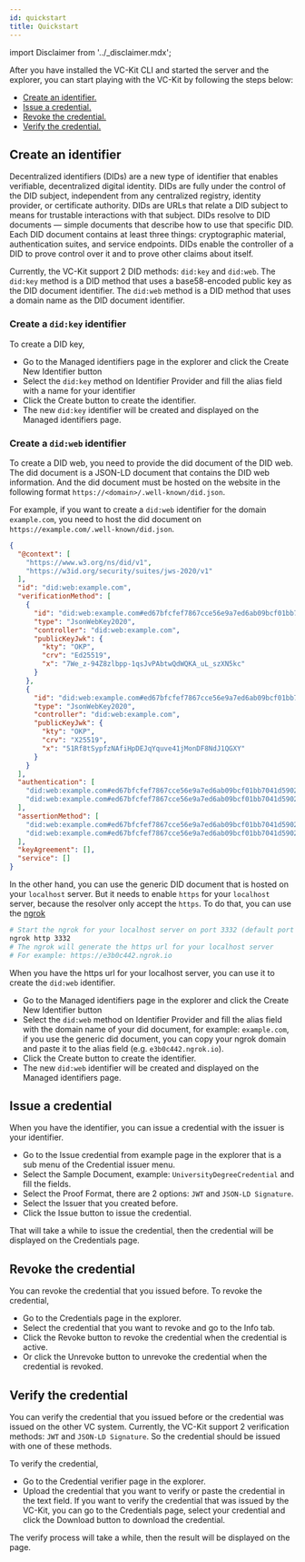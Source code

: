 ```yaml
---
id: quickstart
title: Quickstart
---
```


import Disclaimer from '../\_disclaimer.mdx';

<Disclaimer />

After you have installed the VC-Kit CLI and started the server and the explorer, you can start playing with the VC-Kit by following the steps below:

- [Create an identifier.](#create-an-identifier)
- [Issue a credential.](#issue-a-credential)
- [Revoke the credential.](#revoke-the-credential)
- [Verify the credential.](#verify-the-credential)

## Create an identifier

Decentralized identifiers (DIDs) are a new type of identifier that enables verifiable, decentralized digital identity. DIDs are fully under the control of the DID subject, independent from any centralized registry, identity provider, or certificate authority. DIDs are URLs that relate a DID subject to means for trustable interactions with that subject. DIDs resolve to DID documents — simple documents that describe how to use that specific DID. Each DID document contains at least three things: cryptographic material, authentication suites, and service endpoints. DIDs enable the controller of a DID to prove control over it and to prove other claims about itself.

Currently, the VC-Kit support 2 DID methods: `did:key` and `did:web`. The `did:key` method is a DID method that uses a base58-encoded public key as the DID document identifier. The `did:web` method is a DID method that uses a domain name as the DID document identifier.

### Create a `did:key` identifier

To create a DID key,

- Go to the Managed identifiers page in the explorer and click the Create New Identifier button
- Select the `did:key` method on Identifier Provider and fill the alias field with a name for your identifier
- Click the Create button to create the identifier.
- The new `did:key` identifier will be created and displayed on the Managed identifiers page.

### Create a `did:web` identifier

To create a DID web, you need to provide the did document of the DID web. The did document is a JSON-LD document that contains the DID web information. And the did document must be hosted on the website in the following format `https://<domain>/.well-known/did.json`.

For example, if you want to create a `did:web` identifier for the domain `example.com`, you need to host the did document on `https://example.com/.well-known/did.json`.

```json
{
  "@context": [
    "https://www.w3.org/ns/did/v1",
    "https://w3id.org/security/suites/jws-2020/v1"
  ],
  "id": "did:web:example.com",
  "verificationMethod": [
    {
      "id": "did:web:example.com#ed67bfcfef7867cce56e9a7ed6ab09bcf01bb7041d590280fee2ffb335cde647-key-0",
      "type": "JsonWebKey2020",
      "controller": "did:web:example.com",
      "publicKeyJwk": {
        "kty": "OKP",
        "crv": "Ed25519",
        "x": "7We_z-94Z8zlbpp-1qsJvPAbtwQdWQKA_uL_szXN5kc"
      }
    },
    {
      "id": "did:web:example.com#ed67bfcfef7867cce56e9a7ed6ab09bcf01bb7041d590280fee2ffb335cde647-key-1",
      "type": "JsonWebKey2020",
      "controller": "did:web:example.com",
      "publicKeyJwk": {
        "kty": "OKP",
        "crv": "X25519",
        "x": "51Rf8tSypfzNAfiHpDEJqYquve41jMonDF8NdJ1QGXY"
      }
    }
  ],
  "authentication": [
    "did:web:example.com#ed67bfcfef7867cce56e9a7ed6ab09bcf01bb7041d590280fee2ffb335cde647-key-0",
    "did:web:example.com#ed67bfcfef7867cce56e9a7ed6ab09bcf01bb7041d590280fee2ffb335cde647-key-1"
  ],
  "assertionMethod": [
    "did:web:example.com#ed67bfcfef7867cce56e9a7ed6ab09bcf01bb7041d590280fee2ffb335cde647-key-0",
    "did:web:example.com#ed67bfcfef7867cce56e9a7ed6ab09bcf01bb7041d590280fee2ffb335cde647-key-1"
  ],
  "keyAgreement": [],
  "service": []
}
```

In the other hand, you can use the generic DID document that is hosted on your `localhost` server. But it needs to enable `https` for your `localhost` server, because the resolver only accept the `https`. To do that, you can use the [ngrok](https://ngrok.com/)

```bash
# Start the ngrok for your localhost server on port 3332 (default port of the VC-Kit server)
ngrok http 3332
# The ngrok will generate the https url for your localhost server
# For example: https://e3b0c442.ngrok.io
```

When you have the https url for your localhost server, you can use it to create the `did:web` identifier.

- Go to the Managed identifiers page in the explorer and click the Create New Identifier button
- Select the `did:web` method on Identifier Provider and fill the alias field with the domain name of your did document, for example: `example.com`, if you use the generic did document, you can copy your ngrok domain and paste it to the alias field (e.g. `e3b0c442.ngrok.io`).
- Click the Create button to create the identifier.
- The new `did:web` identifier will be created and displayed on the Managed identifiers page.

## Issue a credential

When you have the identifier, you can issue a credential with the issuer is your identifier.

- Go to the Issue credential from example page in the explorer that is a sub menu of the Credential issuer menu.
- Select the Sample Document, example: `UniversityDegreeCredential` and fill the fields.
- Select the Proof Format, there are 2 options: `JWT` and `JSON-LD Signature`.
- Select the Issuer that you created before.
- Click the Issue button to issue the credential.

That will take a while to issue the credential, then the credential will be displayed on the Credentials page.

## Revoke the credential

You can revoke the credential that you issued before. To revoke the credential,

- Go to the Credentials page in the explorer.
- Select the credential that you want to revoke and go to the Info tab.
- Click the Revoke button to revoke the credential when the credential is active.
- Or click the Unrevoke button to unrevoke the credential when the credential is revoked.

## Verify the credential

You can verify the credential that you issued before or the credential was issued on the other VC system. Currently, the VC-Kit support 2 verification methods: `JWT` and `JSON-LD Signature`. So the credential should be issued with one of these methods.

To verify the credential,

- Go to the Credential verifier page in the explorer.
- Upload the credential that you want to verify or paste the credential in the text field. If you want to verify the credential that was issued by the VC-Kit, you can go to the Credentials page, select your credential and click the Download button to download the credential.

The verify process will take a while, then the result will be displayed on the page.
